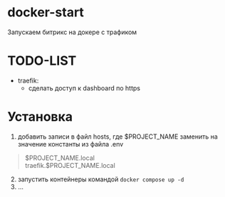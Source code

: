# docker-start
Запускаем битрикс на докере с трафиком

# TODO-LIST
- traefik:
  - сделать доступ к dashboard по https


# Установка
1) добавить записи в файл hosts, где \$PROJECT_NAME заменить на значение константы из файла .env
> \$PROJECT_NAME.local  
> traefik.\$PROJECT_NAME.local
2) запустить контейнеры командой ```docker compose up -d```
3) ...